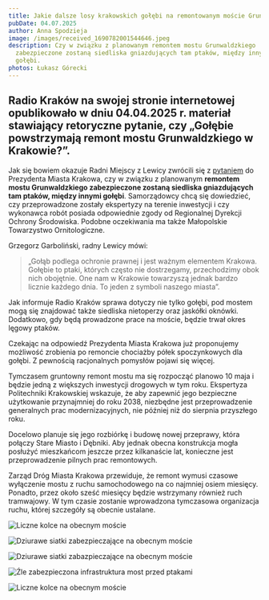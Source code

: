 ```yaml
---
title: Jakie dalsze losy krakowskich gołębi na remontowanym moście Grunwaldzkim
pubDate: 04.07.2025
author: Anna Spodzieja
image: /images/received_1690782001544646.jpeg
description: Czy w związku z planowanym remontem mostu Grunwaldzkiego
  zabezpieczone zostaną siedliska gniazdujących tam ptaków, między innymi
  gołębi.
photos: Łukasz Górecki
---
```

## Radio Kraków na swojej stronie internetowej opublikowało w dniu 04.04.2025 r. materiał stawiający retoryczne pytanie, czy **„Gołębie powstrzymają remont mostu Grunwaldzkiego w Krakowie?”**.

Jak się bowiem okazuje Radni Miejscy z Lewicy zwrócili się z [pytaniem](https://dt.bip.krakow.pl/interpelacje/kadencja_9//Tresc_mi%C4%99dzysesyjna%20II_Grzegorz%20Garboli%C5%84ski_2025-03-27.PDF) do Prezydenta Miasta Krakowa, czy w związku z planowanym **remontem mostu Grunwaldzkiego zabezpieczone zostaną siedliska gniazdujących tam ptaków, między innymi gołębi**. Samorządowcy chcą się dowiedzieć, czy przeprowadzone zostały ekspertyzy na terenie inwestycji i czy wykonawca robót posiada odpowiednie zgody od Regionalnej Dyrekcji Ochrony Środowiska. Podobne oczekiwania ma także Małopolskie Towarzystwo Ornitologiczne. 

Grzegorz Garboliński, radny Lewicy mówi: 

> „Gołąb podlega ochronie prawnej i jest ważnym elementem Krakowa. Gołębie to ptaki, których często nie dostrzegamy, przechodzimy obok nich obojętnie. One nam w Krakowie towarzyszą jednak bardzo licznie każdego dnia. To jeden z symboli naszego miasta”. 

Jak informuje Radio Kraków sprawa dotyczy nie tylko gołębi, pod mostem mogą się znajdować także siedliska nietoperzy oraz jaskółki oknówki. Dodatkowo, gdy będą prowadzone prace na moście, będzie trwał okres lęgowy
ptaków. 

Czekając na odpowiedź Prezydenta Miasta Krakowa już proponujemy możliwość zrobienia po remoncie chociażby półek spoczynkowych dla gołębi. Z pewnością racjonalnych pomysłów pojawi się więcej.

Tymczasem gruntowny remont mostu ma się rozpocząć planowo 10 maja i będzie jedną z większych inwestycji drogowych w tym roku. Ekspertyza Politechniki Krakowskiej wskazuje, że aby zapewnić jego bezpieczne użytkowanie przynajmniej do roku 2038, niezbędne jest przeprowadzenie generalnych prac modernizacyjnych, nie później niż do sierpnia przyszłego roku.

Docelowo planuje się jego rozbiórkę i budowę nowej przeprawy, która połączy Stare Miasto i Dębniki. Aby jednak obecna konstrukcja mogła posłużyć mieszkańcom jeszcze przez kilkanaście lat, konieczne jest przeprowadzenie pilnych prac remontowych.

Zarząd Dróg Miasta Krakowa przewiduje, że remont wymusi czasowe wyłączenie mostu z ruchu samochodowego na co najmniej osiem miesięcy. Ponadto, przez około sześć miesięcy będzie wstrzymany również ruch tramwajowy. W tym czasie zostanie wprowadzona tymczasowa organizacja ruchu, której szczegóły są obecnie ustalane.

![Liczne kolce na obecnym moście](/images/received_1379935516757466-1-.jpeg "Liczne kolce na obecnym moście")

![Dziurawe siatki zabezpieczające na obecnym moście](/images/received_582530261472009.jpeg "Dziurawe siatki zabazpieczające na obecnym moście")

![](/images/received_703684922096299.jpeg "Dziurawe siatki zabazpieczające na obecnym moście")

![Źle zabezpieczona infrastruktura most przed ptakami](/images/received_1214132817044372.jpeg "Źle zabezpieczona infrastruktura mostu przed ptakami")

![Liczne kolce na obecnym moście](/images/received_1349569972950469.jpeg "Liczne kolce na obecnym moście")

